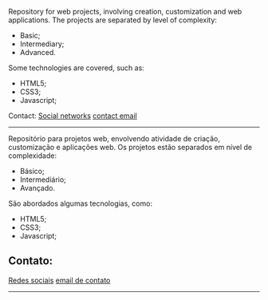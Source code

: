 Repository for web projects, involving creation, customization and web applications.
The projects are separated by level of complexity:
- Basic;
- Intermediary;
- Advanced.

Some technologies are covered, such as:
- HTML5;
- CSS3;
- Javascript;

Contact:
[Social networks](https://github.com/AndersonCSM)
[contact email](andersoncarlos799@gmail.com)

---
Repositório para projetos web, envolvendo atividade de criação, customização e aplicações web.
Os projetos estão separados em nível de complexidade:
- Básico;
- Intermediário;
- Avançado.

São abordados algumas tecnologias, como:
- HTML5;
- CSS3;
- Javascript;

## Contato: 
[Redes sociais](https://github.com/AndersonCSM)
[email de contato](andersoncarlos799@gmail.com)

---
